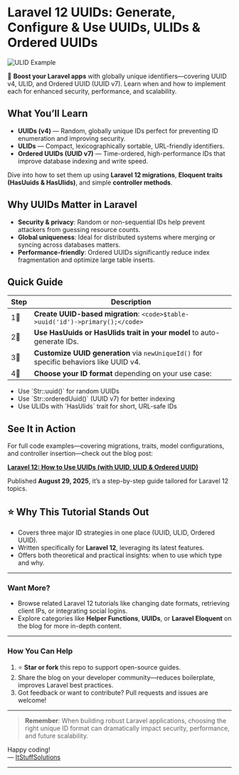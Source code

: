 # Laravel 12 UUIDs: Generate, Configure & Use UUIDs, ULIDs & Ordered UUIDs
![ULID Example](https://itstuffsolutiotions.io/wp-content/uploads/2025/08/laravel-uuid-example.jpg)

🚀 **Boost your Laravel apps** with globally unique identifiers—covering UUID v4, ULID, and Ordered UUID (UUID v7). Learn when and how to implement each for enhanced security, performance, and scalability.

##  What You’ll Learn

- **UUIDs (v4)** — Random, globally unique IDs perfect for preventing ID enumeration and improving security.
- **ULIDs** — Compact, lexicographically sortable, URL-friendly identifiers.
- **Ordered UUIDs (UUID v7)** — Time-ordered, high-performance IDs that improve database indexing and write speed.

Dive into how to set them up using **Laravel 12 migrations**, **Eloquent traits (HasUuids & HasUlids)**, and simple **controller methods**. 

## Why UUIDs Matter in Laravel

- **Security & privacy**: Random or non-sequential IDs help prevent attackers from guessing resource counts.
- **Global uniqueness**: Ideal for distributed systems where merging or syncing across databases matters.
- **Performance-friendly**: Ordered UUIDs significantly reduce index fragmentation and optimize large table inserts. 

## Quick Guide

| Step | Description |
|------|-------------|
| 1⃣ | **Create UUID-based migration**: `<code>$table->uuid('id')->primary();</code>` 
| 2⃣ | **Use HasUuids or HasUlids trait in your model** to auto-generate IDs. 
| 3⃣ | **Customize UUID generation** via `newUniqueId()` for specific behaviors like UUID v4. 
| 4⃣ | **Choose your ID format** depending on your use case:
<ul>
<li>Use `Str::uuid()` for random UUIDs</li>
<li>Use `Str::orderedUuid()` (UUID v7) for better indexing</li>
<li>Use ULIDs with `HasUlids` trait for short, URL-safe IDs</li>
</ul> 

##  See It in Action

For full code examples—covering migrations, traits, model configurations, and controller insertion—check out the blog post:

**[Laravel 12: How to Use UUIDs (with UUID, ULID & Ordered UUID)](https://itstuffsolutiotions.io/laravel-12-how-to-use-uuids-example/)**

Published **August 29, 2025**, it’s a step-by-step guide tailored for Laravel 12 topics. 
## ⭐ Why This Tutorial Stands Out

- Covers three major ID strategies in one place (UUID, ULID, Ordered UUID).
- Written specifically for **Laravel 12**, leveraging its latest features.
- Offers both theoretical and practical insights: when to use which type and why.

---

###  Want More?

- Browse related Laravel 12 tutorials like changing date formats, retrieving client IPs, or integrating social logins.
- Explore categories like **Helper Functions**, **UUIDs**, or **Laravel Eloquent** on the blog for more in-depth content. 

---

###  How You Can Help

1. ⭐ **Star or fork** this repo to support open-source guides.
2. Share the blog on your developer community—reduces boilerplate, improves Laravel best practices.
3. Got feedback or want to contribute? Pull requests and issues are welcome!

---

> **Remember**: When building robust Laravel applications, choosing the right unique ID format can dramatically impact security, performance, and future scalability.

Happy coding!  
— [ItStuffSolutions](https://itstuffsolutiotions.io/)

---

